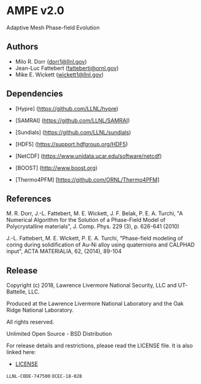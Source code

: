 AMPE v2.0
=========

Adaptive Mesh Phase-field Evolution

Authors
-------

 * Milo R. Dorr (dorr1@llnl.gov)
 * Jean-Luc Fattebert (fattebertj@ornl.gov)
 * Mike E. Wickett (wickett1@llnl.gov)

Dependencies
------------

* [Hypre] (https://github.com/LLNL/hypre)

* [SAMRAI] (https://github.com/LLNL/SAMRAI)

* [Sundials] (https://github.com/LLNL/sundials)

* [HDF5] (https://support.hdfgroup.org/HDF5)

* [NetCDF] (https://www.unidata.ucar.edu/software/netcdf)

* [BOOST] (http://www.boost.org)

* [Thermo4PFM] [https://github.com/ORNL/Thermo4PFM]

References
----------

M. R. Dorr, J.-L. Fattebert, M. E. Wickett, J. F. Belak, P. E. A. Turchi,
"A Numerical Algorithm for the Solution of a Phase-Field Model of
Polycrystalline materials",
J. Comp. Phys. 229 (3), p. 626-641 (2010)

J.-L. Fattebert, M. E. Wickett, P. E. A. Turchi, 
"Phase-field modeling of coring during solidification of Au-Ni alloy using
quaternions and CALPHAD input",
ACTA MATERIALIA, 62, (2014), 89-104

Release
-------

Copyright (c) 2018, Lawrence Livermore National Security, LLC
and UT-Battelle, LLC.

Produced at the Lawrence Livermore National Laboratory and
the Oak Ridge National Laboratory.

All rights reserved.

Unlimited Open Source - BSD Distribution

For release details and restrictions, please read the LICENSE file.
It is also linked here:
- [LICENSE](./LICENSE)

`LLNL-CODE-747500`  `OCEC-18-028`

